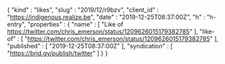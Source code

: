 {
  "kind" : "likes",
  "slug" : "2019/12/r9bzv",
  "client_id" : "https://indigenous.realize.be",
  "date" : "2019-12-25T08:37:00Z",
  "h" : "h-entry",
  "properties" : {
    "name" : [ "Like of https://twitter.com/chris_emerson/status/1209626015179382785" ],
    "like-of" : [ "https://twitter.com/chris_emerson/status/1209626015179382785" ],
    "published" : [ "2019-12-25T08:37:00Z" ],
    "syndication" : [ "https://brid.gy/publish/twitter" ]
  }
}
